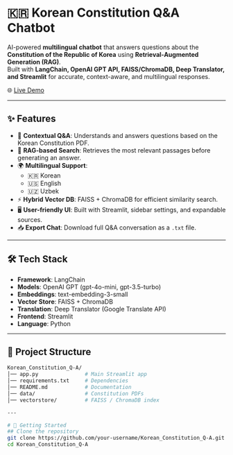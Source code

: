 # 🇰🇷 Korean Constitution Q&A Chatbot  

AI-powered **multilingual chatbot** that answers questions about the **Constitution of the Republic of Korea** using **Retrieval-Augmented Generation (RAG)**.  
Built with **LangChain, OpenAI GPT API, FAISS/ChromaDB, Deep Translator, and Streamlit** for accurate, context-aware, and multilingual responses.  

🌐 [Live Demo](https://koreanconstitutionq-a.streamlit.app/)  

---

## ✨ Features  
- 📖 **Contextual Q&A**: Understands and answers questions based on the Korean Constitution PDF.  
- 🔎 **RAG-based Search**: Retrieves the most relevant passages before generating an answer.  
- 🌍 **Multilingual Support**:  
  - 🇰🇷 Korean  
  - 🇺🇸 English  
  - 🇺🇿 Uzbek  
- ⚡ **Hybrid Vector DB**: FAISS + ChromaDB for efficient similarity search.  
- 🖥 **User-friendly UI**: Built with Streamlit, sidebar settings, and expandable sources.  
- 📥 **Export Chat**: Download full Q&A conversation as a `.txt` file.  

---

## 🛠️ Tech Stack  
- **Framework**: LangChain  
- **Models**: OpenAI GPT (gpt-4o-mini, gpt-3.5-turbo)  
- **Embeddings**: text-embedding-3-small  
- **Vector Store**: FAISS + ChromaDB  
- **Translation**: Deep Translator (Google Translate API)  
- **Frontend**: Streamlit  
- **Language**: Python  

---

## 📂 Project Structure  
```bash
Korean_Constitution_Q-A/
│── app.py               # Main Streamlit app
│── requirements.txt     # Dependencies
│── README.md            # Documentation
│── data/                # Constitution PDFs
│── vectorstore/         # FAISS / ChromaDB index

---

# 🚀 Getting Started
## Clone the repository
git clone https://github.com/your-username/Korean_Constitution_Q-A.git
cd Korean_Constitution_Q-A






